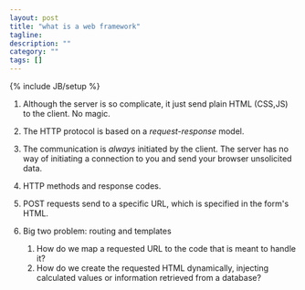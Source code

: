 ```yaml
---
layout: post
title: "what is a web framework"
tagline: 
description: ""
category: ""
tags: []
---
```

{% include JB/setup %}

1. Although the server is so complicate, it just send plain HTML
(CSS,JS) to the client. No magic.

2. The HTTP protocol is based on a *request-response* model.

3. The communication is *always* initiated by the client. The server
has no way of initiating a connection to you and send your browser
unsolicited data.

4. HTTP methods and response codes.

5. POST requests send to a specific URL, which is specified in the
form's HTML.

6. Big two problem: routing and templates

	1. How do we map a requested URL to the code that is meant to
handle it?
	2. How do we create the requested HTML dynamically, injecting
calculated values or information retrieved from a database?
